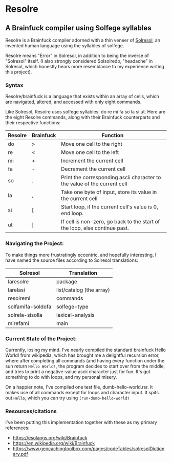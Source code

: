 # Resolre
## A Brainfuck compiler using Solfege syllables

Resolre is a Brainfuck compiler adorned with a thin veneer of [Solresol](https://en.wikipedia.org/wiki/Solresol), an invented human language using the syllables of solfege. 

Resolre means "Error" in Solresol, in addition to being the inverse of "Solresol" itself. (I also strongly considered Solsolredo, "headache" in Solresol, which honestly bears more resemblance to my experience writing this project).

### Syntax

Resolre/brainfuck is a language that exists within an array of cells, which are navigated, altered, and accessed with only eight commands.

Like Solresol, Resolre uses solfege syllables: do re mi fa so la si ut. Here are the eight Resolre commands, along with their Brainfuck counterparts and their respective functions:

Resolre | Brainfuck | Function
--- | --- | ---
do  | >   | Move one cell to the right
re  | <   | Move one cell to the left
mi  | +   | Increment the current cell
fa  | -   | Decrement the current cell
so  | .   | Print the corresponding ascii character to the value of the current cell
la  | ,   | Take one byte of input, store its value in the current cell
si  | [   | Start loop, if the current cell's value is 0, end loop.
ut  | ]   | If cell is non-zero, go back to the start of the loop, else continue past.

### Navigating the Project:

To make things more frustratingly eccentric, and hopefully interesting, I have named the source files according to Solresol translations:

Solresol | Translation
-------- | ----------
laresolre | package
larelasi | list/catalog (the array)
resolremi | commands
solfamifa-soldofa | solfege-type
solrela-sisolla | lexical-analysis
mirefami | main

### Current State of the Project:

Currently, losing my mind. I've nearly compiled the standard brainfuck Hello World! from wikipedia, which has brought me a delightful recursion error, where after completing all commands (and having every function under the sun return `Hello World!`, the program decides to start over from the middle, and tries to print a negative-value ascii character just for fun. It's got something to do with loops, and my personal misery. 

On a happier note, I've compiled one test file, dumb-hello-world.rsr. It makes use of all commands except for loops and character input. It spits out `Hello`, which you can try using `(run-dumb-hello-world)` 


### Resources/citations

I've been putting this implementation together with these as my primary references: 

- https://esolangs.org/wiki/Brainfuck 
- https://en.wikipedia.org/wiki/Brainfuck
- https://www.geocachingtoolbox.com/pages/codeTables/solresolDictionary.pdf

